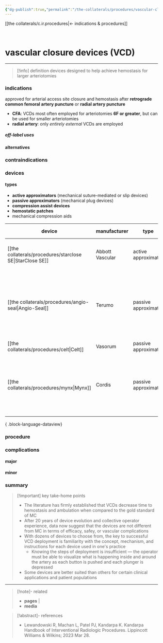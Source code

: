 ```yaml
---
{"dg-publish":true,"permalink":"/the-collaterals/procedures/vascular-closure-devices/"}
---
```



[[the collaterals/c.ir.procedures\|← indications & procedures]]

<br>

# vascular closure devices (VCD)
---

> [!info] definition
> devices designed to help achieve hemostasis for larger arteriotomies



### indications
approved for arterial access site closure and hemostasis after **retrograde common femoral artery puncture** or **radial artery puncture**
- **CFA**: VCDs most often employed for arteriotomies **6F or greater**, but can be used for smaller arteriotomies
- **radial artery**: only *entirely external* VCDs are employed

##### off-label uses


#### alternatives


### contraindications



### devices
#### types
- **active approximators** (mechanical suture-mediated or slip devices)
- **passive approximators** (mechanical plug devices)
- **compression assist devices**
- **hemostatic patches**
- mechanical compression aids

| device                                                       | manufacturer    | type                 | mechanism                      | sheath size | notes                                                                                                                      |
| ------------------------------------------------------------ | --------------- | -------------------- | ------------------------------ | ----------- | -------------------------------------------------------------------------------------------------------------------------- |
| [[the collaterals/procedures/starclose SE\|StarClose SE]] | Abbott Vascular | active approximator  | clip                           | 5F, 6F      | extravascular nitinol clip cinches the arteriotomy closed                                                                  |
| [[the collaterals/procedures/angio-seal\|Angio-Seal]]     | Terumo          | passive approximator | collagen plug / implant anchor | 5-8F        | an intravascular footplate and extravascular collagen plug are andwiched around the arteriotomy and anchored with a suture |
| [[the collaterals/procedures/celt\|Celt]]                 | Vasorum         | passive approximator | plug                           | 5F          | \-                                                                                                                         |
| [[the collaterals/procedures/mynx\|Mynx]]                 | Cordis          | passive approximator | sealant                        | 5-7F        | extraluminally deployed polyethylene glycol plug while intravascular balloon creates temporary hemostasis                  |

{ .block-language-dataview}

### procedure


### complications
#### major


#### minor



### summary

> [!important] key take-home points
> - The literature has firmly established that VCDs decrease time to hemostasis and ambulation when compared to the gold standard of MC
> - After 20 years of device evolution and collective operator experience, data now suggest that the devices are not different from MC in terms of efficacy, safey, or vascular complications
> - With dozens of devices to choose from, the key to successful VCD deployment is familiarity with the concept, mechanism, and instructions for each device used in one's practice
> 	- Knowing the steps of deployment is insufficient — the operator must be able to visualize what is happening inside and around the artery as each button is pushed and each plunger is depressed
> - Some devices are better suited than others for certain clinical applications and patient populations


---

> [!note]- related
> - **pages** | 
> - **media**

> [!abstract]- references
> - Lewandowski R, Machan L, Patel PJ, Kandarpa K. Kandarpa Handbook of Interventional Radiologic Procedures. Lippincott Williams & Wilkins; 2023 Mar 28.

